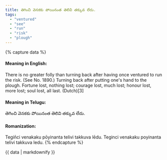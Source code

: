 ```yaml
---
title: తెగించి వెనకకు పోయినంత తెలివి తక్కువ లేదు.
tags:
  - "ventured"
  - "see"
  - "run"
  - "risk"
  - "plough"
---
```


{% capture data %}
#### Meaning in English:
There is no greater folly than turning back after having once ventured to run the risk.
(See No. 1890.)
Turning back after putting one's hand to the plough.
Fortune lost, nothing lost; courage lost, much lost; honour lost, more lost; soul lost, all last. (Dutch)[3]

#### Meaning in Telugu:
తెగించి వెనకకు పోయినంత తెలివి తక్కువ లేదు.

#### Romanization:
Tegin̄ci venakaku pōyinanta telivi takkuva lēdu.
Teginci venakaku poyinanta telivi takkuva ledu.
{% endcapture %}

{{ data | markdownify }}

